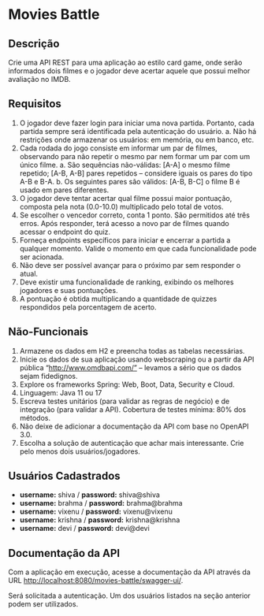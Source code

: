 # Movies Battle

## Descrição
Crie uma API REST para uma aplicação ao estilo card game, onde serão informados dois
filmes e o jogador deve acertar aquele que possui melhor avaliação no IMDB.

## Requisitos
1. O jogador deve fazer login para iniciar uma nova partida. Portanto, cada partida sempre
será identificada pela autenticação do usuário.
a. Não há restrições onde armazenar os usuários: em memória, ou em banco, etc.
2. Cada rodada do jogo consiste em informar um par de filmes, observando para não repetir
o mesmo par nem formar um par com um único filme.
a. São sequências não-válidas: [A-A] o mesmo filme repetido; [A-B, A-B] pares
repetidos – considere iguais os pares do tipo A-B e B-A.
b. Os seguintes pares são válidos: [A-B, B-C] o filme B é usado em pares diferentes.
3. O jogador deve tentar acertar qual filme possui maior pontuação, composta pela nota
(0.0-10.0) multiplicado pelo total de votos.
4. Se escolher o vencedor correto, conta 1 ponto. São permitidos até três erros. Após
responder, terá acesso a novo par de filmes quando acessar o endpoint do quiz.
5. Forneça endpoints específicos para iniciar e encerrar a partida a qualquer momento.
Valide o momento em que cada funcionalidade pode ser acionada.
6. Não deve ser possível avançar para o próximo par sem responder o atual.
7. Deve existir uma funcionalidade de ranking, exibindo os melhores jogadores e suas
pontuações.
8. A pontuação é obtida multiplicando a quantidade de quizzes respondidos pela
porcentagem de acerto.

## Não-Funcionais
1. Armazene os dados em H2 e preencha todas as tabelas necessárias.
2. Inicie os dados de sua aplicação usando webscraping ou a partir da API pública
“http://www.omdbapi.com/” – levamos a sério que os dados sejam fidedignos.
3. Explore os frameworks Spring: Web, Boot, Data, Security e Cloud.
4. Linguagem: Java 11 ou 17
5. Escreva testes unitários (para validar as regras de negócio) e de integração (para
validar a API). Cobertura de testes mínima: 80% dos métodos.
6. Não deixe de adicionar a documentação da API com base no OpenAPI 3.0.
7. Escolha a solução de autenticação que achar mais interessante. Crie pelo menos dois
usuários/jogadores.

## Usuários Cadastrados

- **username:** shiva / **password:** shiva@shiva
- **username:** brahma / **password:** brahma@brahma
- **username:** vixenu / **password:** vixenu@vixenu
- **username:** krishna / **password:** krishna@krishna 
- **username:** devi / **password:** devi@devi

## Documentação da API

Com a aplicação em execução, acesse a documentação da API através da URL
[http://localhost:8080/movies-battle/swagger-ui/](http://localhost:8080/movies-battle/swagger-ui/).

Será solicitada a autenticação. Um dos usuários listados na seção anterior podem ser utilizados.
  
